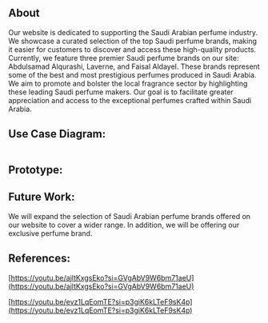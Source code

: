 ## About
Our website is dedicated to supporting the Saudi Arabian perfume industry. We showcase a curated selection of the top Saudi perfume brands, making it easier for customers to discover and access these high-quality products.
Currently, we feature three premier Saudi perfume brands on our site: Abdulsamad Alqurashi, Laverne, and Faisal Aldayel. These brands represent some of the best and most prestigious perfumes produced in Saudi Arabia. 
We aim to promote and bolster the local fragrance sector by highlighting these leading Saudi perfume makers. Our goal is to facilitate greater appreciation and access to the exceptional perfumes crafted within Saudi Arabia.

## Use Case Diagram: 
<img src="">

## Prototype: 

## Future Work:
We will expand the selection of Saudi Arabian perfume brands offered on our website to cover a wider range. In addition, we will be offering our exclusive perfume brand.

## References:
[https://youtu.be/ajltKxgsEko?si=GVgAbV9W6bm71aeU](https://youtu.be/ajltKxgsEko?si=GVgAbV9W6bm71aeU)

[https://youtu.be/evz1LqEomTE?si=p3giK6kLTeF9sK4p](https://youtu.be/evz1LqEomTE?si=p3giK6kLTeF9sK4p)
